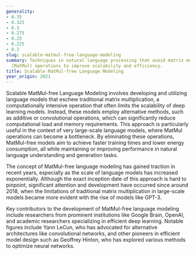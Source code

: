 ```yaml
---
generality:
- 0.35
- 0.325
- 0.3
- 0.275
- 0.25
- 0.225
- 0.2
slug: scalable-matmul-free-language-modeling
summary: Techniques in natural language processing that avoid matrix multiplication
  (MatMul) operations to improve scalability and efficiency.
title: Scalable MatMul-free Language Modeling
year_origin: 2021
---
```


Scalable MatMul-free Language Modeling involves developing and utilizing language models that eschew traditional matrix multiplication, a computationally intensive operation that often limits the scalability of deep learning models. Instead, these models employ alternative methods, such as additive or convolutional operations, which can significantly reduce computational load and memory requirements. This approach is particularly useful in the context of very large-scale language models, where MatMul operations can become a bottleneck. By eliminating these operations, MatMul-free models aim to achieve faster training times and lower energy consumption, all while maintaining or improving performance in natural language understanding and generation tasks.

The concept of MatMul-free language modeling has gained traction in recent years, especially as the scale of language models has increased exponentially. Although the exact inception date of this approach is hard to pinpoint, significant attention and development have occurred since around 2018, when the limitations of traditional matrix multiplication in large-scale models became more evident with the rise of models like GPT-3.

Key contributors to the development of MatMul-free language modeling include researchers from prominent institutions like Google Brain, OpenAI, and academic researchers specializing in efficient deep learning. Notable figures include Yann LeCun, who has advocated for alternative architectures like convolutional networks, and other pioneers in efficient model design such as Geoffrey Hinton, who has explored various methods to optimize neural networks.